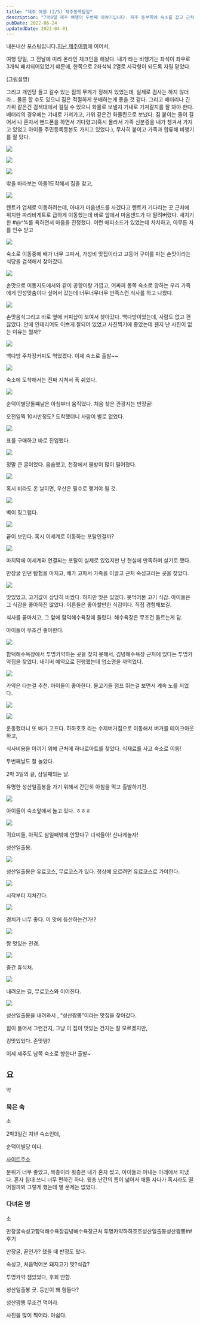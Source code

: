 ```yaml
---
title: "제주 여행 (2/5) 제주동쪽탐험"
description: "7박8일 제주 여행의 두번째 이야기입니다. 제주 동부쪽에 숙소를 잡고 근처를 탐험했다."
pubDate: 2022-06-24
updatedDate: 2023-04-01
---
```


내돈내산 포스팅입니다.[지난 제주여행](__GHOST_URL__/%EC%A0%9C%EC%A3%BC-%EC%97%AC%ED%96%89-1-5/)에 이어서,

여행 당일, 그 전날에 미리 온라인 체크인을 해놨다. 내가 타는 비행기는 좌석이 좌우로 3개씩 배치되어있었기 떄문에, 한쪽으로 2좌석씩 2열로 사각형이 되도록 자릴 맡았다.

(그림설명)

그리고 개인당 들고 갈수 있는 짐의 무게가 정해져 있었는데, 실제로 검사는 하지 않더라… 물론 할 수도 있으니 짐은 적절하게 분배하는게 좋을 것 같다. 그리고 배터리나 긴 가위 같은건 검색대에서 걸릴 수 있으니 화물로 보낼지 기내로 가져갈지를 잘 봐야 한다. 배터리의 경우에는 기내로 가져가고, 가위 같은건 화물칸으로 보냈다. 짐 붙이는 줄이 길어서 나 혼자서 핸드폰을 하면서 기다렸고(혹시 몰라서 가족 신분증을 내가 챙겨서 가지고 있었고 아이들 주민등록등본도 가지고 있었다.), 무사히 붙이고 가족과 합류해 비행기를 잘 탔다.

![](/content/images/2022/06/IMG_0038.jpeg)

![](/content/images/2022/06/IMG_0047.jpeg)

![](/content/images/2022/06/IMG_0051.jpeg)

밖을 바라보는 아들1도착해서 짐을 찾고,

![](/content/images/2022/06/IMG_0053.jpeg)

렌트카 업체로 이동하려는데, 아내가 마음샌드를 사겠다고 렌트카 기다리는 곳 근처에 위치한 파리바게트로 급하게 이동했는데 바로 앞에서 마음샌드가 다 팔려버렸다. 새치기한 #@$%가 하나도 아니고 세개를 사버려서 그렇게 되었다고 그 #$^%를 욕하면서 마음을 진정했다. 이런 에피소드가 있었는데 차치하고, 아무튼 차를 인수 받고

![](/content/images/2022/06/IMG_0056.jpeg)

숙소로 이동중에 배가 너무 고파서, 가성비 맛집이라고 고등어 구이를 파는 손맛이라는 식당을 검색해서 찾아갔다.

![](/content/images/2022/06/-----------2022-06-24------2.03.05.png)

손맛으로 이동지도에서와 같이 공항이랑 가깝고, 어짜피 동쪽 숙소로 향하는 우리 가족에게 안성맞춤이다 싶어서 갔는데 너무너무너무 만족스런 식사를 하고 나왔다.

![](/content/images/2022/06/IMG_0072.jpeg)

손맛음식그리고 바로 옆에 커피샵이 보여서 찾아갔다. 백다방이었는데, 사람도 없고 괜찮았다. 안에 인테리어도 이쁘게 잘되어 있었고 사진찍기에 좋았는데 웬지 난 사진이 없는 이유는 뭘까?

![](/content/images/2022/06/IMG_0073.jpeg)

백다방 주차장커피도 먹었겠다. 이제 숙소로 출발~~

![](/content/images/2022/06/naver_map.png)

숙소에 도착해서는 진짜 지쳐서 푹 쉬었다.

![](/content/images/2022/06/IMG_0078.jpeg)

순덕이별당둘쨰날은 아침부터 움직였다. 처음 찾은 관광지는 만장굴!

오전일찍 10시반정도? 도착했더니 사람이 별로 없었다.

![](/content/images/2022/06/IMG_0088.jpeg)

표를 구매하고 바로 진입했다.

![](/content/images/2022/06/IMG_0099.jpeg)

정말 큰 굴이었다. 음습했고, 천장에서 물방이 많이 떨어졌다.

![](/content/images/2022/06/IMG_0100.jpeg)

혹시 비라도 온 날이면, 우산은 필수로 챙겨야 될 것.

![](/content/images/2022/06/IMG_0108.jpeg)

벽이 징그럽다.

![](/content/images/2022/06/IMG_0134.jpeg)

끝이 보인다. 혹시 이세계로 이동하는 포탈인걸까?

![](/content/images/2022/06/IMG_0136.jpeg)

마지막에 이세계와 연결되는 포탈이 실제로 있었지만 난 현실에 만족하며 살기로 했다.

만장굴 인던 탐험을 마치고, 배가 고파서 가족을 이끌고 근처 숙성고라는 곳을 찾았다.

![](/content/images/2022/06/IMG_0164.jpeg)

맛있었고, 고기값이 상당히 비쌌다. 하지만 맛은 있었다. 못먹어본 고기 식감. 아이들은 그 식감을 좋아하진 않았다. 어른들은 좋아할만한 식감이다. 직접 경험해보길.

식사를 끝마치고, 그 앞에 함덕해수욕장에 들렀다. 해수욕장은 무조건 들르는게 답.

아이들이 무조건 좋아한다.

![](/content/images/2022/06/IMG_0169.jpeg)

함덕해수욕장에서 투명카약하는 곳을 찾지 못해서, 김녕해수욕장 근처에 있다는 투명카약집을 찾았다. 네이버 예약으로 진행했는데 업소명을 까먹었다.

![](/content/images/2022/06/IMG_0184.jpeg)

카약은 타는걸 추천. 아이들이 좋아한다. 물고기들 점프 뛰는걸 보면서 계속 노를 저었다.

![](/content/images/2022/06/IMG_0190.jpeg)

![](/content/images/2022/06/IMG_0198.jpeg)

운동했더니 또 배가 고프다. 하하호호 라는 수제버거집으로 이동해서 버거를 테이크아웃하고,

식사비용을 아끼기 위해 근처에 하나로마트를 찾았다. 식재료를 사고 숙소로 이동!

두번째날도 잘 놀았다.

2박 3일의 끝, 삼일째되는 날.

유명한 성산일출봉을 가기 위해서 간단히 아침을 먹고 출발하기전.

![](/content/images/2022/06/IMG_0219.jpeg)

아이들이 숙소앞에서 놀고 있다. ㅎㅎㅎ

![](/content/images/2022/06/IMG_0220.jpeg)

귀요미들, 아직도 삼일째밖에 안됬다구 녀석들아! 신나게놀자!

성산일출봉.

![](/content/images/2022/06/IMG_0222.jpeg)

성산일출봉은 유료코스, 무료코스가 있다. 정상에 오르려면 유료코스로 가야한다.

![](/content/images/2022/06/IMG_0226.jpeg)

시작부터 지쳐간다.

![](/content/images/2022/06/IMG_0250.jpeg)

경치가 너무 좋다. 이 맛에 등산하는건가!?

![](/content/images/2022/06/IMG_0252.jpeg)

짱 멋있는 전경.

![](/content/images/2022/06/IMG_0254.jpeg)

중간 휴식처.

![](/content/images/2022/06/IMG_0304.jpeg)

내려오는 길, 무료코스와 이어진다.

![](/content/images/2022/06/IMG_0308.jpeg)

성산일출봉을 내려와서 , “성산짬뽕”이라는 맛집을 찾아갔다.

힘이 들어서 그런건지, 그냥 이 집이 맛있는 건지는 잘 모르겠지만,

킹맛있었다. 존맛탱?

이제 제주도 남쪽 숙소로 향한다! 출발~

## 요

약

### 묵은 숙

소

2박3일간 지낸 숙소인데,

순덕이별당 이다.

[사이트주소](https://sundeokibyeoldang.modoo.at/)

분위기 너무 좋았고, 복층이라 윗층은 내가 혼자 썼고, 아이들과 아내는 아래에서 지냈다. 혼자 침대 쓰니 너무 편하긴 하다. 윗층 난간의 틈이 넓어서 애들 자다가 혹시라도 떨어질까봐 그렇게 했는데 별 문제는 없었다.

### 다녀온 명

소

만장굴숙성고함덕해수욕장김녕해수욕장근처 투명카약하하호호성산일출봉성산짬뽕## 후기

만장굴, 끝인가? 했을 때 반정도 왔다.

숙성고, 처음먹어본 돼지고기 맛?식감?

투명카약 잼있었다, 후회 안함.

성산일출봉 굿. 등반이 꽤 힘들다?

성산짬뽕 무조건 먹어라.

사진을 많이 찍어라. 아쉽다.
